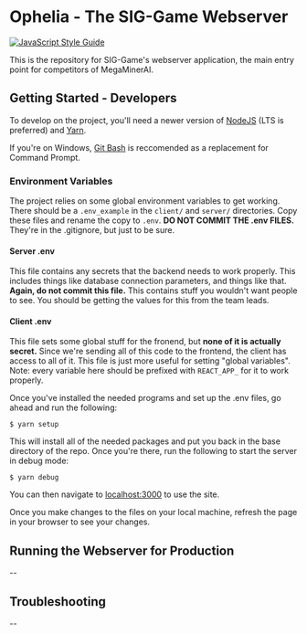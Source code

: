 # Ophelia - The SIG-Game Webserver

[![JavaScript Style Guide](https://img.shields.io/badge/code_style-standard-brightgreen.svg)](https://standardjs.com)

This is the repository for SIG-Game's webserver application, the main entry point
for competitors of MegaMinerAI.

## Getting Started - Developers

To develop on the project, you'll need a newer version of [NodeJS](https://nodejs.org/en/) (LTS is preferred) and [Yarn](https://yarnpkg.com/en/docs/install).

If you're on Windows, [Git Bash](https://git-scm.com/downloads) is reccomended as a replacement for Command Prompt.

### Environment Variables

The project relies on some global environment variables to get working. There should be a `.env_example` in the `client/`
and `server/` directories. Copy these files and rename the copy to `.env`. **DO NOT COMMIT THE .env FILES.** They're in the .gitignore, but just to be sure.

#### Server .env

This file contains any secrets that the backend needs to work properly. This includes things like database connection parameters, and things like that. **Again, do not commit this file.** This contains stuff you wouldn't want people to see. You should be getting the values for this from the team leads.

#### Client .env

This file sets some global stuff for the fronend, but **none of it is actually secret.** Since we're sending all of this code to the frontend, the client has access to all of it. This file is just more useful for setting "global variables". Note: every variable here should be prefixed with `REACT_APP_` for it to work properly.

Once you've installed the needed programs and set up the .env files, go ahead and run the following:
```
$ yarn setup
```

This will install all of the needed packages and put you back in the base directory of the repo. Once you're there, run the following to start the server in debug mode:
```
$ yarn debug
```
You can then navigate to [localhost:3000](localhost:3000) to use the site.

Once you make changes to the files on your local machine, refresh the page in your browser
to see your changes.

## Running the Webserver for Production

--

## Troubleshooting

--

